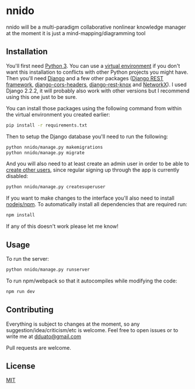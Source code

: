 # nnido

nnido will be a multi-paradigm collaborative nonlinear knowledge manager
at the moment it is just a mind-mapping/diagramming tool

## Installation

You'll first need [Python 3](https://www.python.org/downloads/). You can use a [virtual environment](https://virtualenv.pypa.io/en/latest/#) if you don't want this installation to conflicts with other Python projects you might have.
Then you'll need [Django](https://www.djangoproject.com/) and a few other packages ([Django REST framework](https://www.django-rest-framework.org/), [django-cors-headers](https://github.com/adamchainz/django-cors-headers), [django-rest-knox](https://github.com/James1345/django-rest-knox) and [NetworkX](https://networkx.org/)). I used Django 2.2.2, it will probably also work with other versions but I recommend using this one just to be sure.

You can install those packages using the following command from within the virtual environment you created earlier:

```bash
pip install -r requirements.txt
```

Then to setup the Django database you'll need to run the following:
```bash
python nnido/manage.py makemigrations
python nnido/manage.py migrate
```

And you will also need to at least create an admin user in order to be able to [create other users](https://docs.djangoproject.com/en/3.1/topics/auth/default/#managing-users-in-the-admin), since regular signing up through the app is currently disabled:
```bash
python nnido/manage.py createsuperuser
```

If you want to make changes to the interface you'll also need to install [nodejs/npm](https://nodejs.org/en/download/). To automatically install all dependencies that are required run:
```bash
npm install
```

If any of this doesn't work please let me know!

## Usage

To run the server:
```bash
python nnido/manage.py runserver
```

To run npm/webpack so that it autocompiles while modifying the code:
```bash
npm run dev
```

## Contributing
Everything is subject to changes at the moment, so any suggestion/idea/criticism/etc is welcome. Feel free to open issues or to write me at dduato@gmail.com

Pull requests are welcome.

## License
[MIT](https://choosealicense.com/licenses/mit/)